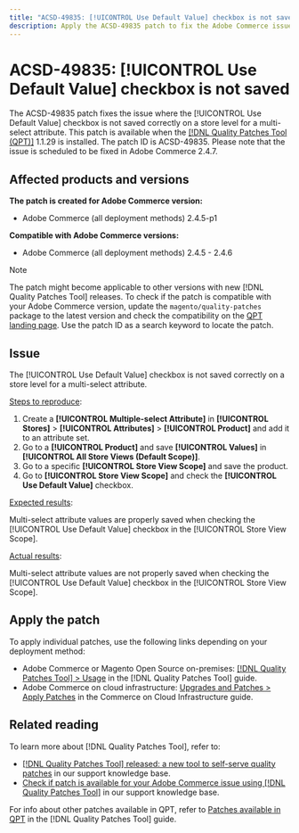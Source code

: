 ```yaml
---
title: "ACSD-49835: [!UICONTROL Use Default Value] checkbox is not saved"
description: Apply the ACSD-49835 patch to fix the Adobe Commerce issue where the [!UICONTROL Use Default Value] checkbox is not saved correctly on a store level for a multi-select attribute.
---
```

# ACSD-49835: [!UICONTROL Use Default Value] checkbox is not saved

The ACSD-49835 patch fixes the issue where the [!UICONTROL Use Default Value] checkbox is not saved correctly on a store level for a multi-select attribute. This patch is available when the [[!DNL Quality Patches Tool (QPT)]](/help/announcements/adobe-commerce-announcements/magento-quality-patches-released-new-tool-to-self-serve-quality-patches.md) 1.1.29 is installed. The patch ID is ACSD-49835. Please note that the issue is scheduled to be fixed in Adobe Commerce 2.4.7.

## Affected products and versions

**The patch is created for Adobe Commerce version:**

* Adobe Commerce (all deployment methods)  2.4.5-p1

**Compatible with Adobe Commerce versions:**

* Adobe Commerce (all deployment methods) 2.4.5 - 2.4.6

>[!NOTE]
>
>The patch might become applicable to other versions with new [!DNL Quality Patches Tool] releases. To check if the patch is compatible with your Adobe Commerce version, update the `magento/quality-patches` package to the latest version and check the compatibility on the [QPT landing page](https://experienceleague.adobe.com/tools/commerce-quality-patches/index.html). Use the patch ID as a search keyword to locate the patch.

## Issue

The [!UICONTROL Use Default Value] checkbox is not saved correctly on a store level for a multi-select attribute.

<u>Steps to reproduce</u>:

1. Create a **[!UICONTROL Multiple-select Attribute]** in **[!UICONTROL Stores]** > **[!UICONTROL Attributes]** > **[!UICONTROL Product]** and add it to an attribute set.
1. Go to a **[!UICONTROL Product]** and save **[!UICONTROL Values]** in **[!UICONTROL All Store Views (Default Scope)]**.
1. Go to a specific **[!UICONTROL Store View Scope]** and save the product.
1. Go to **[!UICONTROL Store View Scope]** and check the **[!UICONTROL Use Default Value]** checkbox. 

<u>Expected results</u>:

Multi-select attribute values are properly saved when checking the [!UICONTROL Use Default Value] checkbox in the [!UICONTROL Store View Scope].

<u>Actual results</u>:

Multi-select attribute values are not properly saved when checking the [!UICONTROL Use Default Value] checkbox in the [!UICONTROL Store View Scope].

## Apply the patch

To apply individual patches, use the following links depending on your deployment method:

* Adobe Commerce or Magento Open Source on-premises: [[!DNL Quality Patches Tool] > Usage](https://experienceleague.adobe.com/docs/commerce-operations/tools/quality-patches-tool/usage.html) in the [!DNL Quality Patches Tool] guide.
* Adobe Commerce on cloud infrastructure: [Upgrades and Patches > Apply Patches](https://experienceleague.adobe.com/docs/commerce-cloud-service/user-guide/develop/upgrade/apply-patches.html) in the Commerce on Cloud Infrastructure guide.

## Related reading

To learn more about [!DNL Quality Patches Tool], refer to:

* [[!DNL Quality Patches Tool] released: a new tool to self-serve quality patches](/help/announcements/adobe-commerce-announcements/magento-quality-patches-released-new-tool-to-self-serve-quality-patches.md) in our support knowledge base.
* [Check if patch is available for your Adobe Commerce issue using [!DNL Quality Patches Tool]](/help/support-tools/patches-available-in-qpt-tool/check-patch-for-magento-issue-with-magento-quality-patches.md) in our support knowledge base.

For info about other patches available in QPT, refer to [Patches available in QPT](https://experienceleague.adobe.com/tools/commerce-quality-patches/index.html) in the [!DNL Quality Patches Tool] guide.
